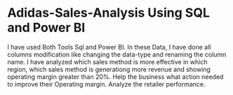 # Adidas-Sales-Analysis Using SQL and Power BI
I have used Both Tools Sql and Power BI.
In these Data, I have done all columns modification like changing the data-type and renaming the column name.
I have analyzed which sales method is more effective in which region, which sales method is generationg more revenue and showing operating margin greater than 20%.
Help the business what action needed to improve their Operating margin.
Analyze the retailer performance.
